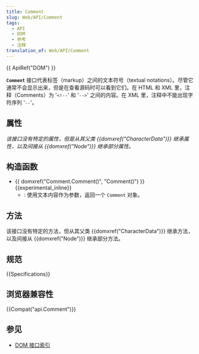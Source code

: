 ```yaml
---
title: Comment
slug: Web/API/Comment
tags:
  - API
  - DOM
  - 参考
  - 注释
translation_of: Web/API/Comment
---
```

{{ ApiRef("DOM") }}

**`Comment`** 接口代表标签（markup）之间的文本符号（textual notations）。尽管它通常不会显示出来，但是在查看源码时可以看到它们。在 HTML 和 XML 里，注释（Comments）为 '`<!--`' 和 '`-->`' 之间的内容。在 XML 里，注释中不能出现字符序列 '`--`'。

## 属性

_该接口没有特定的属性，但是从其父类 {{domxref("CharacterData")}} 继承属性，以及间接从 {{domxref("Node")}} 继承部分属性。_

## 构造函数

- {{ domxref("Comment.Comment()", "Comment()") }} {{experimental_inline}}
  - : 使用文本内容作为参数，返回一个 `Comment` 对象。

## 方法

该接口没有特定的方法，但从其父类 {{domxref("CharacterData")}} 继承方法，以及间接从 {{domxref("Node")}} 继承部分方法。

## 规范

{{Specifications}}

## 浏览器兼容性

{{Compat("api.Comment")}}

## 参见

- [DOM 接口索引](/zh-CN/docs/Web/API/Document_Object_Model#DOM_%E6%8E%A5%E5%8F%A3)
